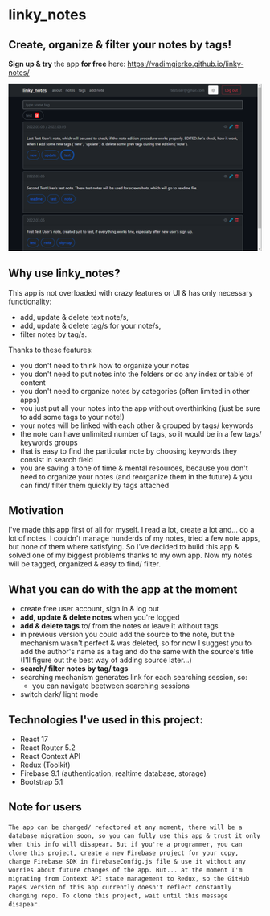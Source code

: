 # linky_notes

## Create, organize & filter your notes by tags!

**Sign up & try** the app **for free** here: https://vadimgierko.github.io/linky-notes/

<img src="public/linky-notes-app-screen-vadim-gierko.png">

## Why use linky_notes?

This app is not overloaded with crazy features or UI & has only necessary functionality:

- add, update & delete text note/s,
- add, update & delete tag/s for your note/s,
- filter notes by tag/s.

Thanks to these features:

- you don't need to think how to organize your notes
- you don't need to put notes into the folders or do any index or table of content
- you don't need to organize notes by categories (often limited in other apps)
- you just put all your notes into the app without overthinking (just be sure to add some tags to your note!)
- your notes will be linked with each other & grouped by tags/ keywords
- the note can have unlimited number of tags, so it would be in a few tags/ keywords groups
- that is easy to find the particular note by choosing keywords they consist in search field
- you are saving a tone of time & mental resources, because you don't need to organize your notes (and reorganize them in the future) & you can find/ filter them quickly by tags attached

## Motivation

I've made this app first of all for myself. I read a lot, create a lot and... do a lot of notes. I couldn't manage hunderds of my notes, tried a few note apps, but none of them where satisfying. So I've decided to build this app & solved one of my biggest problems thanks to my own app. Now my notes will be tagged, organized & easy to find/ filter.

## What you can do with the app at the moment

- create free user account, sign in & log out
- **add, update & delete notes** when you're logged
- **add & delete tags** to/ from the notes or leave it without tags
- in previous version you could add the source to the note, but the mechanism wasn't perfect & was deleted, so for now I suggest you to add the author's name as a tag and do the same with the source's title (I'll figure out the best way of adding source later...)
- **search/ filter notes by tag/ tags**
- searching mechanism generates link for each searching session, so:
  - you can navigate beetween searching sessions
- switch dark/ light mode

## Technologies I've used in this project:
- React 17
- React Router 5.2
- React Context API
- Redux (Toolkit)
- Firebase 9.1 (authentication, realtime database, storage)
- Bootstrap 5.1

## Note for users

`The app can be changed/ refactored at any moment, there will be a database migration soon, so you can fully use this app & trust it only when this info will disapear. But if you're a programmer, you can clone this project, create a new Firebase project for your copy, change Firebase SDK in firebaseConfig.js file & use it without any worries about future changes of the app. But... at the moment I'm migrating from Context API state management to Redux, so the GitHub Pages version of this app currently doesn't reflect constantly changing repo. To clone this project, wait until this message disapear.`